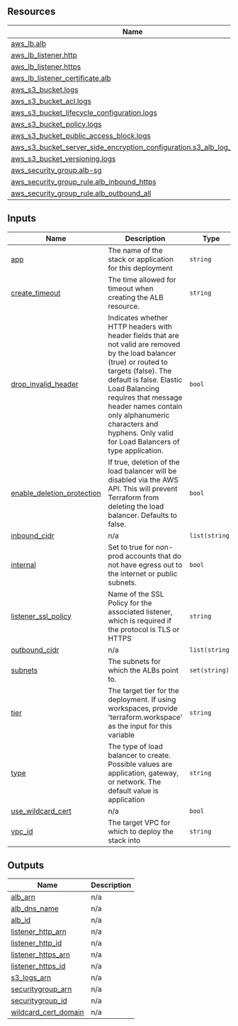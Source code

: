 <!-- BEGIN_TF_DOCS -->
## Resources

| Name | Type |
|------|------|
| [aws_lb.alb](https://registry.terraform.io/providers/hashicorp/aws/latest/docs/resources/lb) | resource |
| [aws_lb_listener.http](https://registry.terraform.io/providers/hashicorp/aws/latest/docs/resources/lb_listener) | resource |
| [aws_lb_listener.https](https://registry.terraform.io/providers/hashicorp/aws/latest/docs/resources/lb_listener) | resource |
| [aws_lb_listener_certificate.alb](https://registry.terraform.io/providers/hashicorp/aws/latest/docs/resources/lb_listener_certificate) | resource |
| [aws_s3_bucket.logs](https://registry.terraform.io/providers/hashicorp/aws/latest/docs/resources/s3_bucket) | resource |
| [aws_s3_bucket_acl.logs](https://registry.terraform.io/providers/hashicorp/aws/latest/docs/resources/s3_bucket_acl) | resource |
| [aws_s3_bucket_lifecycle_configuration.logs](https://registry.terraform.io/providers/hashicorp/aws/latest/docs/resources/s3_bucket_lifecycle_configuration) | resource |
| [aws_s3_bucket_policy.logs](https://registry.terraform.io/providers/hashicorp/aws/latest/docs/resources/s3_bucket_policy) | resource |
| [aws_s3_bucket_public_access_block.logs](https://registry.terraform.io/providers/hashicorp/aws/latest/docs/resources/s3_bucket_public_access_block) | resource |
| [aws_s3_bucket_server_side_encryption_configuration.s3_alb_log_bucket](https://registry.terraform.io/providers/hashicorp/aws/latest/docs/resources/s3_bucket_server_side_encryption_configuration) | resource |
| [aws_s3_bucket_versioning.logs](https://registry.terraform.io/providers/hashicorp/aws/latest/docs/resources/s3_bucket_versioning) | resource |
| [aws_security_group.alb-sg](https://registry.terraform.io/providers/hashicorp/aws/latest/docs/resources/security_group) | resource |
| [aws_security_group_rule.alb_inbound_https](https://registry.terraform.io/providers/hashicorp/aws/latest/docs/resources/security_group_rule) | resource |
| [aws_security_group_rule.alb_outbound_all](https://registry.terraform.io/providers/hashicorp/aws/latest/docs/resources/security_group_rule) | resource |

## Inputs

| Name | Description | Type | Default | Required |
|------|-------------|------|---------|:--------:|
| <a name="input_app"></a> [app](#input\_app) | The name of the stack or application for this deployment | `string` | n/a | yes |
| <a name="input_create_timeout"></a> [create\_timeout](#input\_create\_timeout) | The time allowed for timeout when creating the ALB resource. | `string` | `"10 minutes"` | no |
| <a name="input_drop_invalid_header"></a> [drop\_invalid\_header](#input\_drop\_invalid\_header) | Indicates whether HTTP headers with header fields that are not valid are removed by the load balancer (true) or routed to targets (false). The default is false. Elastic Load Balancing requires that message header names contain only alphanumeric characters and hyphens. Only valid for Load Balancers of type application. | `bool` | `true` | no |
| <a name="input_enable_deletion_protection"></a> [enable\_deletion\_protection](#input\_enable\_deletion\_protection) | If true, deletion of the load balancer will be disabled via the AWS API. This will prevent Terraform from deleting the load balancer. Defaults to false. | `bool` | `true` | no |
| <a name="input_inbound_cidr"></a> [inbound\_cidr](#input\_inbound\_cidr) | n/a | `list(string)` | n/a | yes |
| <a name="input_internal"></a> [internal](#input\_internal) | Set to true for non-prod accounts that do not have egress out to the internet or public subnets. | `bool` | n/a | yes |
| <a name="input_listener_ssl_policy"></a> [listener\_ssl\_policy](#input\_listener\_ssl\_policy) | Name of the SSL Policy for the associated listener, which is required if the protocol is TLS or HTTPS | `string` | `"ELBSecurityPolicy-2016-08"` | no |
| <a name="input_outbound_cidr"></a> [outbound\_cidr](#input\_outbound\_cidr) | n/a | `list(string)` | n/a | yes |
| <a name="input_subnets"></a> [subnets](#input\_subnets) | The subnets for which the ALBs point to. | `set(string)` | n/a | yes |
| <a name="input_tier"></a> [tier](#input\_tier) | The target tier for the deployment. If using workspaces, provide 'terraform.workspace' as the input for this variable | `string` | n/a | yes |
| <a name="input_type"></a> [type](#input\_type) | The type of load balancer to create. Possible values are application, gateway, or network. The default value is application | `string` | `"application"` | no |
| <a name="input_use_wildcard_cert"></a> [use\_wildcard\_cert](#input\_use\_wildcard\_cert) | n/a | `bool` | n/a | yes |
| <a name="input_vpc_id"></a> [vpc\_id](#input\_vpc\_id) | The target VPC for which to deploy the stack into | `string` | n/a | yes |

## Outputs

| Name | Description |
|------|-------------|
| <a name="output_alb_arn"></a> [alb\_arn](#output\_alb\_arn) | n/a |
| <a name="output_alb_dns_name"></a> [alb\_dns\_name](#output\_alb\_dns\_name) | n/a |
| <a name="output_alb_id"></a> [alb\_id](#output\_alb\_id) | n/a |
| <a name="output_listener_http_arn"></a> [listener\_http\_arn](#output\_listener\_http\_arn) | n/a |
| <a name="output_listener_http_id"></a> [listener\_http\_id](#output\_listener\_http\_id) | n/a |
| <a name="output_listener_https_arn"></a> [listener\_https\_arn](#output\_listener\_https\_arn) | n/a |
| <a name="output_listener_https_id"></a> [listener\_https\_id](#output\_listener\_https\_id) | n/a |
| <a name="output_s3_logs_arn"></a> [s3\_logs\_arn](#output\_s3\_logs\_arn) | n/a |
| <a name="output_securitygroup_arn"></a> [securitygroup\_arn](#output\_securitygroup\_arn) | n/a |
| <a name="output_securitygroup_id"></a> [securitygroup\_id](#output\_securitygroup\_id) | n/a |
| <a name="output_wildcard_cert_domain"></a> [wildcard\_cert\_domain](#output\_wildcard\_cert\_domain) | n/a |
<!-- END_TF_DOCS -->